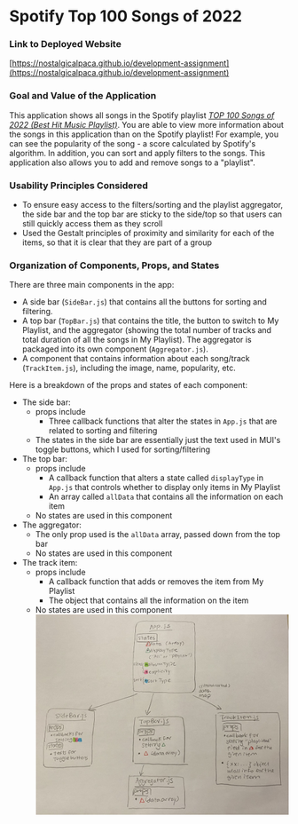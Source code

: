 # Spotify Top 100 Songs of 2022 

### Link to Deployed Website
[https://nostalgicalpaca.github.io/development-assignment](https://nostalgicalpaca.github.io/development-assignment)

### Goal and Value of the Application
This application shows all songs in the Spotify playlist [*TOP 100 Songs of 2022 (Best Hit Music Playlist)*](https://open.spotify.com/playlist/1EVE9kOZ2i4171hNdvWVhU). You are able to view more information about the songs in this application than on the Spotify playlist! For example, you can see the popularity of the song - a score calculated by Spotify's algorithm. In addition, you can sort and apply filters to the songs. This application also allows you to add and remove songs to a "playlist".

### Usability Principles Considered
- To ensure easy access to the filters/sorting and the playlist aggregator, the side bar and the top bar are sticky to the side/top so that users can still quickly access them as they scroll
- Used the Gestalt principles of proximity and similarity for each of the items, so that it is clear that they are part of a group

### Organization of Components, Props, and States
There are three main components in the app: 
- A side bar (`SideBar.js`) that contains all the buttons for sorting and filtering.
- A top bar (`TopBar.js`) that contains the title, the button to switch to My Playlist, and the aggregator (showing the total number of tracks and total duration of all the songs in My Playlist). The aggregator is packaged into its own component (`Aggregator.js`).
- A component that contains information about each song/track (`TrackItem.js`), including the image, name, popularity, etc.

Here is a breakdown of the props and states of each component:
- The side bar: 
  - props include
    - Three callback functions that alter the states in `App.js` that are related to sorting and filtering
  - The states in the side bar are essentially just the text used in MUI's toggle buttons, which I used for sorting/filtering
- The top bar: 
  - props include
    - A callback function that alters a state called `displayType` in `App.js` that controls whether to display only items in My Playlist
    - An array called `allData` that contains all the information on each item
  - No states are used in this component
- The aggregator: 
  - The only prop used is the `allData` array, passed down from the top bar
  - No states are used in this component
- The track item:
  - props include
    - A callback function that adds or removes the item from My Playlist
    - The object that contains all the information on the item
  - No states are used in this component
![Components Diagram](component-diagram.jpg)
